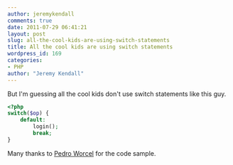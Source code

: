 ```yaml
---
author: jeremykendall
comments: true
date: 2011-07-29 06:41:21
layout: post
slug: all-the-cool-kids-are-using-switch-statements
title: All the cool kids are using switch statements
wordpress_id: 169
categories:
- PHP
author: "Jeremy Kendall"
---
```


But I'm guessing all the cool kids don't use switch statements like this guy.

```php
<?php
switch($op) {
    default:
        login();
        break;
}
```

Many thanks to [Pedro Worcel](http://droope.wordpress.com/) for the code sample.
